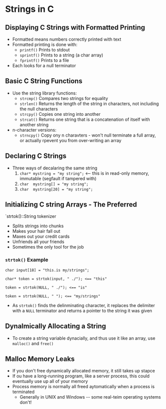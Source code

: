 # Strings in C #

## Displaying C Strings with Formatted Printing ##
* Formatted means numbers correctly printed with text
* Formatted printing is done with:
    * `printf()` Prints to stdout
    * `sprintf()` Prints to a string (a char array)
    * `fprintf()` Prints to a file
* Each looks for a null terminator

## Basic C String Functions ##
* Use the string library functions:
    * `strcmp()`  Compares two strings for equality
    * `strlen()`  Returns the length of the string in characters, not including the null characters
    * `strcpy()` Copies one string into another
    * `strcat()` Returns one string that is a concatenation of itself with another string
* n-character versions:
    * `strncpy()` Copy ony n charavters - won't null terminate a full array, or actually rpevent you from over-writing an array
    
    
## Declaring C Strings ##
* Three ways of decalaring the same string
    1. `char* mystring = "my string";` <-- this is in read-only memory, immutable (segfault if tampered with)
    2. `char  mystring[] = "my string";`
    3. `char  mystring[20] = "my string";`

## Initializing C string Arrays - The Preferred ##

`strtok()::String tokenizer
* Splits strings into chunks
* Makes your hair fall out
* Maxes out your credit cards
* Unfriends all your friends 
* Sometimes the only tool for the job 


### `strtok()` Example ###
```
char input[18] = "this.is my/strings";

char* token = strtok(input, " ./"); <== "this"

token = strtok(NULL, " ./"); <== "is"

token = strtok(NULL, " "); <== "my/strings"
```

* As `strtok()` finds the delinminating character, it replaces the delimiter with a `NULL` terminator and returns a pointer to the string it was given 


## Dynalmically Allocating a String ##
* To create a string variable dynacially, and thus use it like an array, use `malloc()` and `free()`


## Malloc Memory Leaks ##
* If you don't free dynamically allocated memory, it still takes up stapce
* If ou have a long-running program, like a server process, this could eventually use up all of your memory
* Process memory is normally all freed aytomatically when a process is terminated
    * Generally in UNIX and Windows -- some real-teim operating systems don't!



